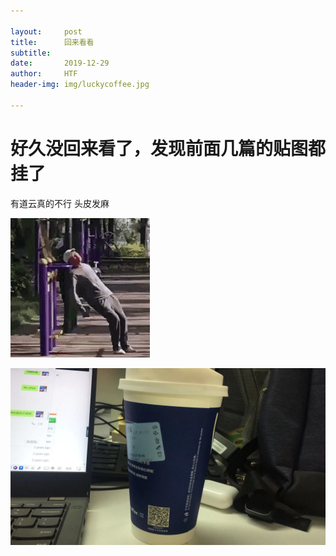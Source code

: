 ```yaml
---

layout:     post
title:      回来看看
subtitle:   
date:       2019-12-29
author:     HTF
header-img: img/luckycoffee.jpg

---
```


# 好久没回来看了，发现前面几篇的贴图都挂了

有道云真的不行 头皮发麻

![image](img/dayechudian.gif)

![image](img/luckycoffee.jpg)
